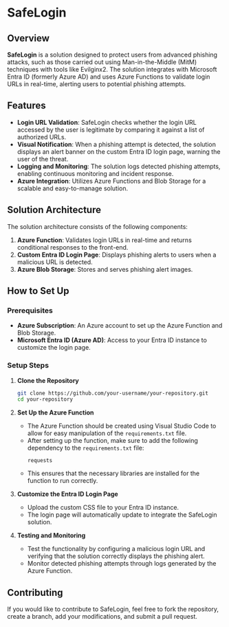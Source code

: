 # SafeLogin

## Overview

**SafeLogin** is a solution designed to protect users from advanced phishing attacks, such as those carried out using Man-in-the-Middle (MitM) techniques with tools like Evilginx2. The solution integrates with Microsoft Entra ID (formerly Azure AD) and uses Azure Functions to validate login URLs in real-time, alerting users to potential phishing attempts.

## Features

- **Login URL Validation**: SafeLogin checks whether the login URL accessed by the user is legitimate by comparing it against a list of authorized URLs.
- **Visual Notification**: When a phishing attempt is detected, the solution displays an alert banner on the custom Entra ID login page, warning the user of the threat.
- **Logging and Monitoring**: The solution logs detected phishing attempts, enabling continuous monitoring and incident response.
- **Azure Integration**: Utilizes Azure Functions and Blob Storage for a scalable and easy-to-manage solution.

## Solution Architecture

The solution architecture consists of the following components:

1. **Azure Function**: Validates login URLs in real-time and returns conditional responses to the front-end.
2. **Custom Entra ID Login Page**: Displays phishing alerts to users when a malicious URL is detected.
3. **Azure Blob Storage**: Stores and serves phishing alert images.

## How to Set Up

### Prerequisites

- **Azure Subscription**: An Azure account to set up the Azure Function and Blob Storage.
- **Microsoft Entra ID (Azure AD)**: Access to your Entra ID instance to customize the login page.

### Setup Steps

1. **Clone the Repository**
   ```bash
   git clone https://github.com/your-username/your-repository.git
   cd your-repository
   ```

2. **Set Up the Azure Function**

   - The Azure Function should be created using Visual Studio Code to allow for easy manipulation of the `requirements.txt` file.
   - After setting up the function, make sure to add the following dependency to the `requirements.txt` file:
     ```plaintext
     requests
     ```
   - This ensures that the necessary libraries are installed for the function to run correctly.

3. **Customize the Entra ID Login Page**
   - Upload the custom CSS file to your Entra ID instance.
   - The login page will automatically update to integrate the SafeLogin solution.

4. **Testing and Monitoring**
   - Test the functionality by configuring a malicious login URL and verifying that the solution correctly displays the phishing alert.
   - Monitor detected phishing attempts through logs generated by the Azure Function.

## Contributing

If you would like to contribute to SafeLogin, feel free to fork the repository, create a branch, add your modifications, and submit a pull request.
